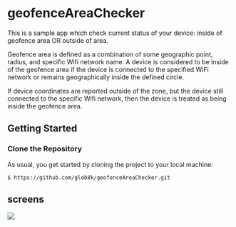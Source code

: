 # geofenceAreaChecker

This is a sample app which check current status of your device: inside of geofence area OR outside of area.

Geofence area is defined as a combination of some geographic point, radius, and specific Wifi network name.
A device is considered to be inside of the geofence area if the device is connected to the specified WiFi network
or remains geographically inside the defined circle.

If device coordinates are reported outside of the zone, but the device still connected to the specific Wifi network,
then the device is treated as being inside the geofence area.

## Getting Started

### Clone the Repository

As usual, you get started by cloning the project to your local machine:

```
$ https://github.com/gleb8k/geofenceAreaChecker.git
```

## screens
<img src="https://github.com/gleb8k/geofenceAreaChecker/images/screen.jpg"/>